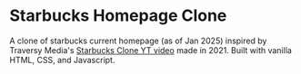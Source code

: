 # Starbucks Homepage Clone

A clone of starbucks current homepage (as of Jan 2025) inspired by Traversy Media's [Starbucks Clone YT video](https://www.youtube.com/watch?v=x_n2FGNsm0o) made in 2021. Built with vanilla HTML, CSS, and Javascript. 